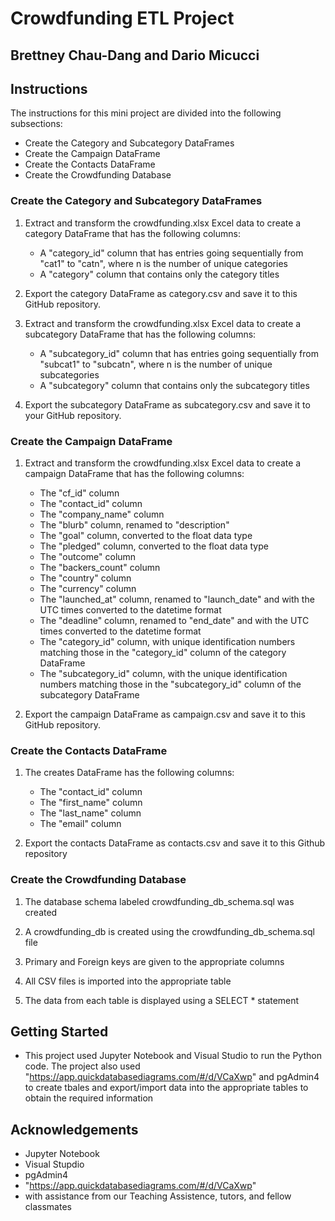 # Crowdfunding ETL Project
Brettney Chau-Dang and Dario Micucci 
----------------------------------
## Instructions
The instructions for this mini project are divided into the following subsections:
- Create the Category and Subcategory DataFrames
- Create the Campaign DataFrame
- Create the Contacts DataFrame
- Create the Crowdfunding Database

### Create the Category and Subcategory DataFrames
1. Extract and transform the crowdfunding.xlsx Excel data to create a category DataFrame that has the following columns:
    - A "category_id" column that has entries going sequentially from "cat1" to "catn", where n is the number of unique categories
    - A "category" column that contains only the category titles

2. Export the category DataFrame as category.csv and save it to this GitHub repository.

3. Extract and transform the crowdfunding.xlsx Excel data to create a subcategory DataFrame that has the following columns:
    - A "subcategory_id" column that has entries going sequentially from "subcat1" to "subcatn", where n is the number of unique subcategories
    - A "subcategory" column that contains only the subcategory titles

4. Export the subcategory DataFrame as subcategory.csv and save it to your GitHub repository.

### Create the Campaign DataFrame
1. Extract and transform the crowdfunding.xlsx Excel data to create a campaign DataFrame that has the following columns:
    - The "cf_id" column
    - The "contact_id" column
    - The "company_name" column
    - The "blurb" column, renamed to "description"
    - The "goal" column, converted to the float data type
    - The "pledged" column, converted to the float data type
    - The "outcome" column
    - The "backers_count" column
    - The "country" column
    - The "currency" column
    - The "launched_at" column, renamed to "launch_date" and with the UTC times converted to the datetime format
    - The "deadline" column, renamed to "end_date" and with the UTC times converted to the datetime format
    - The "category_id" column, with unique identification numbers matching those in the "category_id" column of the category DataFrame
    - The "subcategory_id" column, with the unique identification numbers matching those in the "subcategory_id" column of the subcategory DataFrame

2. Export the campaign DataFrame as campaign.csv and save it to this GitHub repository.

### Create the Contacts DataFrame
1. The creates DataFrame has the following columns:
    - The "contact_id" column
    - The "first_name" column
    - The "last_name" column
    - The "email" column

2. Export the contacts DataFrame as contacts.csv and save it to this Github repository
        
### Create the Crowdfunding Database
1. The database schema labeled crowdfunding_db_schema.sql was created 

2. A crowdfunding_db is created using the crowdfunding_db_schema.sql file 

3. Primary and Foreign keys are given to the appropriate columns

4. All CSV files is imported into the appropriate table 

5. The data from each table is displayed using a SELECT * statement

## Getting Started 
 - This project used Jupyter Notebook and Visual Studio to run the Python code. The project also used "https://app.quickdatabasediagrams.com/#/d/VCaXwp" and pgAdmin4 to create tbales and export/import data into the appropriate tables to obtain the required information

## Acknowledgements
 - Jupyter Notebook
 - Visual Stupdio
 - pgAdmin4
 - "https://app.quickdatabasediagrams.com/#/d/VCaXwp"
 - with assistance from our Teaching Assistence, tutors, and fellow classmates
